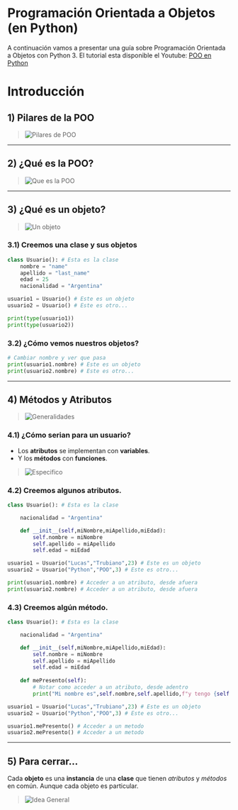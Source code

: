# Programación Orientada a Objetos (en Python)
A continuación vamos a presentar una guía sobre Programación Orientada a Objetos con Python 3. El tutorial esta disponible el Youtube: [POO en Python](google.com)
# Introducción

## 1) Pilares de la POO
> ![Pilares de POO](1.png)

- - -
## 2) ¿Qué es la POO?
> ![Que es la POO](2.jpg)

- - -
## 3) ¿Qué es un objeto?
> ![Un objeto](5.png)

### 3.1) Creemos una clase y sus objetos
```python
class Usuario(): # Esta es la clase
    nombre = "name"
    apellido = "last_name"
    edad = 25
    nacionalidad = "Argentina"

usuario1 = Usuario() # Este es un objeto
usuario2 = Usuario() # Este es otro...

print(type(usuario1))
print(type(usuario2))
```
### 3.2) ¿Cómo vemos nuestros objetos?
```python
# Cambiar nombre y ver que pasa
print(usuario1.nombre) # Este es un objeto
print(usuario2.nombre) # Este es otro...
```

- - -
## 4) Métodos y Atributos
> ![Generalidades](3.png)

### 4.1) ¿Cómo serian para un usuario?
* Los **atributos** se implementan con **variables**.
* Y los **métodos** con **funciones**.
> ![Especifico](4.png)

### 4.2) Creemos algunos atributos.
```python
class Usuario(): # Esta es la clase

    nacionalidad = "Argentina"

    def __init__(self,miNombre,miApellido,miEdad):
        self.nombre = miNombre
        self.apellido = miApellido
        self.edad = miEdad

usuario1 = Usuario("Lucas","Trubiano",23) # Este es un objeto
usuario2 = Usuario("Python","POO",3) # Este es otro...

print(usuario1.nombre) # Acceder a un atributo, desde afuera
print(usuario2.nombre) # Acceder a un atributo, desde afuera
```

### 4.3) Creemos algún método.
```python
class Usuario(): # Esta es la clase

    nacionalidad = "Argentina"

    def __init__(self,miNombre,miApellido,miEdad):
        self.nombre = miNombre
        self.apellido = miApellido
        self.edad = miEdad
    
    def mePresento(self):
        # Notar como acceder a un atributo, desde adentro
        print("Mi nombre es",self.nombre,self.apellido,f"y tengo {self.edad} años")

usuario1 = Usuario("Lucas","Trubiano",23) # Este es un objeto
usuario2 = Usuario("Python","POO",3) # Este es otro...

usuario1.mePresento() # Acceder a un metodo
usuario2.mePresento() # Acceder a un metodo
```

- - -
## 5) Para cerrar...
Cada **objeto** es una **instancia** de una **clase** que tienen *atributos* y *métodos* en común. Aunque cada objeto es particular.

> ![Idea General](6.png)
